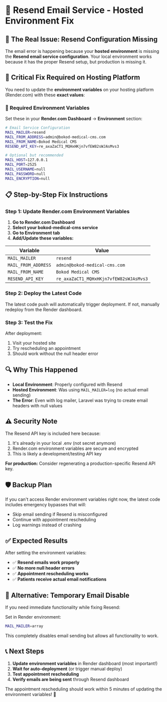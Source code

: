 # 📧 Resend Email Service - Hosted Environment Fix

## 🚨 The Real Issue: Resend Configuration Missing

The email error is happening because your **hosted environment** is missing the **Resend email service configuration**. Your local environment works because it has the proper Resend setup, but production is missing it.

## 🔧 Critical Fix Required on Hosting Platform

You need to update the **environment variables** on your hosting platform (Render.com) with these **exact values**:

### **🎯 Required Environment Variables**

Set these in your **Render.com Dashboard** → **Environment** section:

```bash
# Email Service Configuration
MAIL_MAILER=resend
MAIL_FROM_ADDRESS=admin@bokod-medical-cms.com
MAIL_FROM_NAME=Bokod Medical CMS
RESEND_API_KEY=re_axaZaCT1_MQHxHKjn7vfEW82sWJAsMvs3

# Optional but recommended
MAIL_HOST=127.0.0.1
MAIL_PORT=2525
MAIL_USERNAME=null
MAIL_PASSWORD=null
MAIL_ENCRYPTION=null
```

## 📋 Step-by-Step Fix Instructions

### Step 1: Update Render.com Environment Variables

1. **Go to Render.com Dashboard**
2. **Select your bokod-medical-cms service**
3. **Go to Environment tab**
4. **Add/Update these variables:**

| Variable | Value |
|----------|-------|
| `MAIL_MAILER` | `resend` |
| `MAIL_FROM_ADDRESS` | `admin@bokod-medical-cms.com` |
| `MAIL_FROM_NAME` | `Bokod Medical CMS` |
| `RESEND_API_KEY` | `re_axaZaCT1_MQHxHKjn7vfEW82sWJAsMvs3` |

### Step 2: Deploy the Latest Code

The latest code push will automatically trigger deployment. If not, manually redeploy from the Render dashboard.

### Step 3: Test the Fix

After deployment:
1. Visit your hosted site
2. Try rescheduling an appointment
3. Should work without the null header error

## 🔍 Why This Happened

- **Local Environment**: Properly configured with Resend
- **Hosted Environment**: Was using `MAIL_MAILER=log` (no actual email sending)
- **The Error**: Even with log mailer, Laravel was trying to create email headers with null values

## ⚠️ Security Note

The Resend API key is included here because:
1. It's already in your local .env (not secret anymore)
2. Render.com environment variables are secure and encrypted
3. This is likely a development/testing API key

**For production:** Consider regenerating a production-specific Resend API key.

## 🛡️ Backup Plan

If you can't access Render environment variables right now, the latest code includes emergency bypasses that will:
- Skip email sending if Resend is misconfigured
- Continue with appointment rescheduling
- Log warnings instead of crashing

## ✅ Expected Results

After setting the environment variables:
- ✅ **Resend emails work properly**
- ✅ **No more null header errors** 
- ✅ **Appointment rescheduling works**
- ✅ **Patients receive actual email notifications**

## 🔧 Alternative: Temporary Email Disable

If you need immediate functionality while fixing Resend:

Set in Render environment:
```bash
MAIL_MAILER=array
```

This completely disables email sending but allows all functionality to work.

## 📞 Next Steps

1. **Update environment variables** in Render dashboard (most important!)
2. **Wait for auto-deployment** (or trigger manual deploy)  
3. **Test appointment rescheduling** 
4. **Verify emails are being sent** through Resend dashboard

The appointment rescheduling should work within 5 minutes of updating the environment variables! 🎯